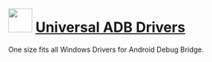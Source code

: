 ﻿# <img src="https://cdn.jsdelivr.net/gh/chtof/chocolatey-packages/manual/universal-adb-drivers/universal-adb-drivers.png" width="48" height="48"/> [Universal ADB Drivers](https://chocolatey.org/packages/universal-adb-drivers)

One size fits all Windows Drivers for Android Debug Bridge.